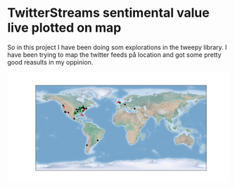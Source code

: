 # TwitterStreams sentimental value live plotted on map
So in this project I have been doing som explorations in the tweepy library.
I have been trying to map the twitter feeds på location and got some pretty good reasults in my oppinion.

![Screenshot](Figure_1.png)
